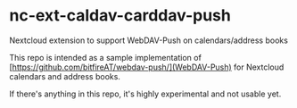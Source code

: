 # nc-ext-caldav-carddav-push
Nextcloud extension to support WebDAV-Push on calendars/address books

This repo is intended as a sample implementation of [https://github.com/bitfireAT/webdav-push/](WebDAV-Push) for Nextcloud calendars and address books.

If there's anything in this repo, it's highly experimental and not usable yet.
